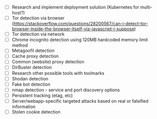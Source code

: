 - [ ] Research and implement deployment solution (Kubernetes for multi-host?)
- [ ] Tor detection via browser (https://stackoverflow.com/questions/28200567/can-i-detect-tor-browser-inside-the-browser-itself-via-javascript-i-suppose)
- [ ] Tor detection via network
- [ ] Chrome incognito detection using 120MB hardcoded memory limit method
- [ ] Metagoofil detection
- [ ] Cache proxy detection
- [ ] Common (website) proxy detection
- [ ] DirBuster detection
- [ ] Research other possible tools with toolmarks
- [ ] Shodan detection
- [ ] Fake bot detection
- [ ] nmap detection - service and port discovery options
- [ ] Persistent tracking (etag, etc)
- [ ] Server/webapp-specific targeted attacks based on real or falsified information
- [ ] Stolen cookie detection
